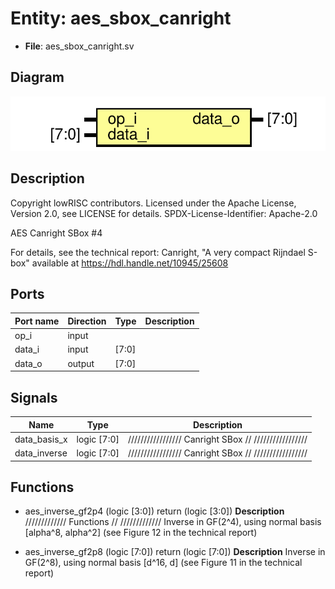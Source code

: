 # Entity: aes_sbox_canright

- **File**: aes_sbox_canright.sv
## Diagram

![Diagram](aes_sbox_canright.svg "Diagram")
## Description

 Copyright lowRISC contributors.
 Licensed under the Apache License, Version 2.0, see LICENSE for details.
 SPDX-License-Identifier: Apache-2.0

 AES Canright SBox #4

 For details, see the technical report: Canright, "A very compact Rijndael S-box"
 available at https://hdl.handle.net/10945/25608

## Ports

| Port name | Direction | Type  | Description |
| --------- | --------- | ----- | ----------- |
| op_i      | input     |       |             |
| data_i    | input     | [7:0] |             |
| data_o    | output    | [7:0] |             |
## Signals

| Name         | Type        | Description                                            |
| ------------ | ----------- | ------------------------------------------------------ |
| data_basis_x | logic [7:0] | /////////////////  Canright SBox // /////////////////  |
| data_inverse | logic [7:0] | /////////////////  Canright SBox // /////////////////  |
## Functions
- aes_inverse_gf2p4 <font id="function_arguments">(logic [3:0])</font> <font id="function_return">return (logic [3:0])</font>
**Description**
/////////////
 Functions //
/////////////
 Inverse in GF(2^4), using normal basis [alpha^8, alpha^2]
 (see Figure 12 in the technical report)

- aes_inverse_gf2p8 <font id="function_arguments">(logic [7:0])</font> <font id="function_return">return (logic [7:0])</font>
**Description**
 Inverse in GF(2^8), using normal basis [d^16, d]
 (see Figure 11 in the technical report)

